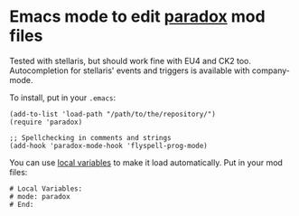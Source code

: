 # Emacs mode to edit [paradox](http://wikis.paradoxplaza.com/) mod files

Tested with stellaris, but should work fine with EU4 and CK2 too.
Autocompletion for stellaris' events and triggers is available with company-mode.

To install, put in your `.emacs`:
```elisp
(add-to-list 'load-path "/path/to/the/repository/")
(require 'paradox)

;; Spellchecking in comments and strings
(add-hook 'paradox-mode-hook 'flyspell-prog-mode)
```

You can use [local variables][] to make it load automatically. Put in your mod files:

```
# Local Variables:
# mode: paradox
# End:
```
[local variables]:https://www.gnu.org/software/emacs/manual/html_mono/elisp.html#File-Local-Variables
